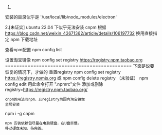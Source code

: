 
1.
安装的目录似乎是 
'/usr/local/lib/node_modules/electron'

2.[未证实]
ubuntu 22.04 下似乎无法安装 cnpm
根据 https://blog.csdn.net/weixin_43671362/article/details/106197732
换用直接指定 npm 下载地址

查看npm配置
npm config list

设置淘宝镜像
npm config set registry https://registry.npm.taobao.org
=============================================  下面是说要恢复的情况下，才做的
重置registry
npm config set registry https://registry.npmjs.org
或
npm config delete registry （未验证）
npm config edit
    用此命令打开 ".npmrc"文件
    添加或删除
registry=https://registry.npm.taobao.org/

    cnpm的用法同npm，且registry为国内淘宝镜像
    全局安装

npm i -g cnpm

    npm 安装依赖包尽量在电脑硬盘，在U盘巨慢。
    移动硬盘未知，待完善。

